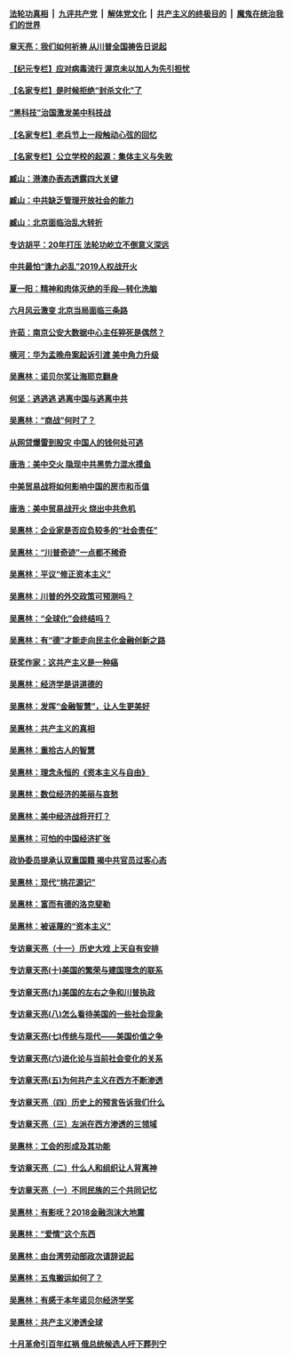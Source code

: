 ####  [法轮功真相](../../../../basic/blob/master/README.md?t=04211601) &nbsp;|&nbsp; [九评共产党](../../../../9ping.md/blob/master/README.md?t=04211601) &nbsp;|&nbsp; [解体党文化](../../../../jtdwh.md/blob/master/README.md?t=04211601)  &nbsp;|&nbsp; [共产主义的终极目的](../../../../gczydzjmd.md/blob/master/README.md?t=04211601) &nbsp;|&nbsp; [魔鬼在统治我们的世界](../../../../mgztzwmdsj.md/blob/master/README.md?t=04211601) 

#### [章天亮：我们如何祈祷 从川普全国祷告日说起](../pages/nsc423/n11944627.md?t=04211601) 

#### [【纪元专栏】应对病毒流行 渥京未以加人为先引担忧](../pages/nsc423/n11875714.md?t=04211601) 

#### [【名家专栏】是时候拒绝“封杀文化”了](../pages/nsc423/n11814093.md?t=04211601) 

#### [“黑科技”治国激发美中科技战](../pages/nsc423/n11638056.md?t=04211601) 

#### [【名家专栏】老兵节上一段触动心弦的回忆](../pages/nsc423/n11646016.md?t=04211601) 

#### [【名家专栏】公立学校的起源：集体主义与失败](../pages/nsc423/n11601833.md?t=04211601) 

#### [臧山：港澳办表态透露四大关键](../pages/nsc423/n11421628.md?t=04211601) 

#### [臧山：中共缺乏管理开放社会的能力](../pages/nsc423/n11407457.md?t=04211601) 

#### [臧山：北京面临治乱大转折](../pages/nsc423/n11406895.md?t=04211601) 

#### [专访胡平：20年打压 法轮功屹立不倒意义深远](../pages/nsc423/n11398800.md?t=04211601) 

#### [中共最怕“逢九必乱”2019人权战开火](../pages/nsc423/n11385248.md?t=04211601) 

#### [夏一阳：精神和肉体灭绝的手段—转化洗脑](../pages/nsc423/n11368250.md?t=04211601) 

#### [六月风云激变 北京当局面临三条路](../pages/nsc423/n11313668.md?t=04211601) 

#### [许茹：南京公安大数据中心主任猝死是偶然？](../pages/nsc423/n11064744.md?t=04211601) 

#### [横河：华为孟晚舟案起诉引渡 美中角力升级](../pages/nsc423/n11027230.md?t=04211601) 

#### [吴惠林：诺贝尔奖让海耶克翻身](../pages/nsc423/n10890049.md?t=04211601) 

#### [何坚：逃逃逃 逃离中国与逃离中共](../pages/nsc423/n10592891.md?t=04211601) 

#### [吴惠林：“商战”何时了？](../pages/nsc423/n10573558.md?t=04211601) 

#### [从网贷爆雷到股灾 中国人的钱何处可逃](../pages/nsc423/n10572800.md?t=04211601) 

#### [唐浩：美中交火 隐现中共黑势力混水摸鱼](../pages/nsc423/n10544040.md?t=04211601) 

#### [中美贸易战将如何影响中国的房市和币值](../pages/nsc423/n10543697.md?t=04211601) 

#### [唐浩：美中贸易战开火 烧出中共危机](../pages/nsc423/n10540126.md?t=04211601) 

#### [吴惠林：企业家是否应负较多的“社会责任”](../pages/nsc423/n10535022.md?t=04211601) 

#### [吴惠林：“川普奇迹”一点都不稀奇](../pages/nsc423/n10512808.md?t=04211601) 

#### [吴惠林：平议“修正资本主义”](../pages/nsc423/n10495724.md?t=04211601) 

#### [吴惠林：川普的外交政策可预测吗？](../pages/nsc423/n10462387.md?t=04211601) 

#### [吴惠林：“全球化”会终结吗？](../pages/nsc423/n10452838.md?t=04211601) 

#### [吴惠林：有“德”才能走向民主化金融创新之路](../pages/nsc423/n10432292.md?t=04211601) 

#### [获奖作家：这共产主义是一种癌](../pages/nsc423/n10431541.md?t=04211601) 

#### [吴惠林：经济学是讲道德的](../pages/nsc423/n10398014.md?t=04211601) 

#### [吴惠林：发挥“金融智慧”，让人生更美好](../pages/nsc423/n10375019.md?t=04211601) 

#### [吴惠林：共产主义的真相](../pages/nsc423/n10351394.md?t=04211601) 

#### [吴惠林：重拾古人的智慧](../pages/nsc423/n10337691.md?t=04211601) 

#### [吴惠林：理念永恒的《资本主义与自由》](../pages/nsc423/n10316274.md?t=04211601) 

#### [吴惠林：数位经济的美丽与哀愁](../pages/nsc423/n10292946.md?t=04211601) 

#### [吴惠林：美中经济战将开打？](../pages/nsc423/n10258825.md?t=04211601) 

#### [吴惠林：可怕的中国经济扩张](../pages/nsc423/n10219147.md?t=04211601) 

#### [政协委员提承认双重国籍 揭中共官员过客心态](../pages/nsc423/n10208809.md?t=04211601) 

#### [吴惠林：现代“桃花源记”](../pages/nsc423/n10185234.md?t=04211601) 

#### [吴惠林：富而有德的洛克斐勒](../pages/nsc423/n10142264.md?t=04211601) 

#### [吴惠林：被诬蔑的“资本主义”](../pages/nsc423/n10124816.md?t=04211601) 

#### [专访章天亮（十一）历史大戏 上天自有安排](../pages/nsc423/n10094905.md?t=04211601) 

#### [专访章天亮(十)美国的繁荣与建国理念的联系](../pages/nsc423/n10094899.md?t=04211601) 

#### [专访章天亮(九)美国的左右之争和川普执政](../pages/nsc423/n10094889.md?t=04211601) 

#### [专访章天亮(八)怎么看待美国的一些社会现象](../pages/nsc423/n10094857.md?t=04211601) 

#### [专访章天亮(七)传统与现代——美国价值之争](../pages/nsc423/n10093140.md?t=04211601) 

#### [专访章天亮(六)进化论与当前社会变化的关系](../pages/nsc423/n10092036.md?t=04211601) 

#### [专访章天亮(五)为何共产主义在西方不断渗透](../pages/nsc423/n10083620.md?t=04211601) 

#### [专访章天亮（四）历史上的预言告诉我们什么](../pages/nsc423/n10083606.md?t=04211601) 

#### [专访章天亮（三）左派在西方渗透的三领域](../pages/nsc423/n10081115.md?t=04211601) 

#### [吴惠林：工会的形成及其功能](../pages/nsc423/n10080633.md?t=04211601) 

#### [专访章天亮（二）什么人和组织让人背离神](../pages/nsc423/n10076637.md?t=04211601) 

#### [专访章天亮（一）不同民族的三个共同记忆](../pages/nsc423/n10074188.md?t=04211601) 

#### [吴惠林：有影呒？2018金融泡沫大地震](../pages/nsc423/n10040534.md?t=04211601) 

#### [吴惠林：“爱情”这个东西](../pages/nsc423/n10019423.md?t=04211601) 

#### [吴惠林：由台湾劳动部政次请辞说起](../pages/nsc423/n9979679.md?t=04211601) 

#### [吴惠林：五鬼搬运如何了？](../pages/nsc423/n9925338.md?t=04211601) 

#### [吴惠林：有感于本年诺贝尔经济学奖](../pages/nsc423/n9871883.md?t=04211601) 

#### [吴惠林：共产主义渗透全球](../pages/nsc423/n9812748.md?t=04211601) 

#### [十月革命引百年红祸 俄总统候选人吁下葬列宁](../pages/nsc423/n9810182.md?t=04211601) 

